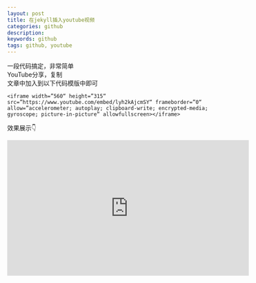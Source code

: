 ```yaml
---
layout: post
title: 在jekyll插入youtube视频
categories: github
description: 
keywords: github
tags: github, youtube
---  
```



一段代码搞定，非常简单  
YouTube分享，复制  
文章中加入到以下代码模版中即可  

```<iframe width=”560“ height=”315“ src=”https://www.youtube.com/embed/lyh2kAjcmSY“ frameborder=”0“ allow=”accelerometer; autoplay; clipboard-write; encrypted-media; gyroscope; picture-in-picture“ allowfullscreen></iframe>```


效果展示👇  

<iframe width="560" height="315" src="https://www.youtube.com/embed/lyh2kAjcmSY" frameborder="0" allow="accelerometer; autoplay; clipboard-write; encrypted-media; gyroscope; picture-in-picture" allowfullscreen></iframe>
